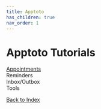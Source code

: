 ```yaml
---
title: Apptoto
has_children: true
nav_order: 1
---
```


# Apptoto Tutorials

<a href="./appointments.html">Appointments</a> <br />
Reminders <br />
Inbox/Outbox <br />
Tools <br />

<a href="/index.html">Back to Index</a>
